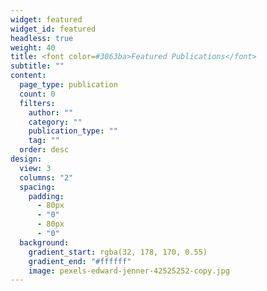 ```yaml
---
widget: featured
widget_id: featured
headless: true
weight: 40
title: <font color=#3063ba>Featured Publications</font>
subtitle: ""
content:
  page_type: publication
  count: 0
  filters:
    author: ""
    category: ""
    publication_type: ""
    tag: ""
  order: desc
design:
  view: 3
  columns: "2"
  spacing:
    padding:
      - 80px
      - "0"
      - 80px
      - "0"
  background:
    gradient_start: rgba(32, 178, 170, 0.55)
    gradient_end: "#ffffff"
    image: pexels-edward-jenner-42525252-copy.jpg
---
```

